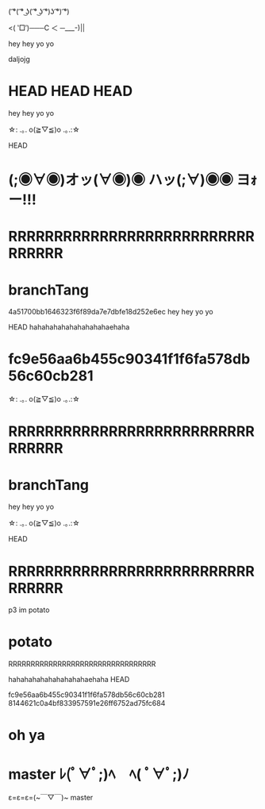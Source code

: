 ( ͡°( ͡° ͜ʖ( ͡° ͜ʖ ͡°)ʖ ͡°) ͡°)

<( ‵□′)───C ＜ ─___-)||

hey hey yo yo



daljojg

HEAD
HEAD
HEAD
=======
hey hey yo yo

☆: .｡. o(≧▽≦)o .｡.:☆

HEAD

# (;◉∀◉)オッ(∀◉)◉ ハッ(;∀)◉◉ ヨｫー!!!

# RRRRRRRRRRRRRRRRRRRRRRRRRRRRRRRRR

 # branchTang

 4a51700bb1646323f6f89da7e7dbfe18d252e6ec
 hey hey yo yo

HEAD
hahahahahahahahahahaehaha

 # fc9e56aa6b455c90341f1f6fa578db56c60cb281

 ☆: .｡. o(≧▽≦)o .｡.:☆

# RRRRRRRRRRRRRRRRRRRRRRRRRRRRRRRRR

 # branchTang

 hey hey yo yo

☆: .｡. o(≧▽≦)o .｡.:☆

HEAD

# RRRRRRRRRRRRRRRRRRRRRRRRRRRRRRRRR

p3 im potato

 # potato

 RRRRRRRRRRRRRRRRRRRRRRRRRRRRRRRRR

hahahahahahahahahahaehaha
HEAD

 fc9e56aa6b455c90341f1f6fa578db56c60cb281
 8144621c0a4bf833957591e26ff6752ad75fc684

 # oh ya
master
ﾚ(ﾟ∀ﾟ;)ﾍ　ﾍ( ﾟ∀ﾟ;)ﾉ
=======


ε=ε=ε=(~￣▽￣)~
 master
